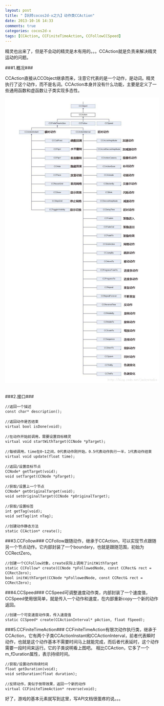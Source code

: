 ```yaml
---
layout: post
title: "【玩转cocos2d-x之九】动作类CCAction"
date: 2013-10-16 14:33
comments: true
categories: cocos2d-x
tags: [CCAction, CCFiniteTimeAction, CCFollowCCSpeed]
---
```


精灵也出来了，但是不会动的精灵是木有用的。。。CCAction就是负责来解决精灵运动的问题。

###1.概况###

CCAction直接从CCObject继承而来，注意它代表的是一个动作，是动词。精灵执行了这个动作，而不是名词。CCAction本身并没有什么功能，主要是定义了一些通用函数和虚函数让子类实现多态性。

<!-- more -->

<div align="center"><img src="/images/Blog/Play_cocos2dx_09/1.jpg" alt="" border="0" title="CCAction" /><br></br></div>

###2.接口###

    //返回一个描述  
    const char* description();  
      
    //返回动作是否结束  
    virtual bool isDone(void);  
      
    //在动作开始前调用，需要设置目标精灵  
    virtual void startWithTarget(CCNode *pTarget);  
      
    //每帧调用，time在0~1之间，0代表动作刚开始，0.5代表动作执行一半，1代表动作结束  
    virtual void update(float time);  
      
    //返回/设置目标节点  
    CCNode* getTarget(void);  
    void setTarget(CCNode *pTarget);  
      
    //获取/设置上一个节点  
    CCNode* getOriginalTarget(void);  
    void setOriginalTarget(CCNode *pOriginalTarget);  
      
    //获取/设置标签  
    int getTag(void);  
    void setTag(int nTag);  
      
    //创建动作静态方法  
    static CCAction* create();  

###3.CCFollow###
CCFollow跟随动作，继承于CCAction，可以实现节点跟随另一个节点动作。它内部封装了一个boundary，也就是跟随范围，初始为CCRectZero。

    //创建一个CCFollow对象，create实际上调用了initWithTarget  
    static CCFollow* create(CCNode *pFollowedNode, const CCRect& rect = CCRectZero);  
    bool initWithTarget(CCNode *pFollowedNode, const CCRect& rect = CCRectZero);  

###4.CCSpeed###
CCSpeed可调整速度动作类，内部封装了一个速度值，CCSpeed使用很简单，就是传入一个动作和速度，在内部重新copy一个新的动作返回。

    //创建一个可变速度动作类，传入速度值  
    static CCSpeed* create(CCActionInterval* pAction, float fSpeed);  

###5.CCFiniteTimeAction###
CCFiniteTimeAction有限次动作执行类，继承于CCAction，它有两个子类CCActionInstant和CCActionInterval，前者代表瞬时动作，也就是这个动作基本不需要时间马上就能完成，而后者代表延时，这个动作需要一段时间来运行。它的子类说明看上图吧。
相比CCAction，它多了一个m_fDuration属性，表示持续时间。

    //获取/设置动作持续时间  
    float getDuration(void);  
    void setDuration(float duration);  
      
    //反转动作，类似于倒带效果，返回一个新的动作  
    virtual CCFiniteTimeAction* reverse(void);  

好了，游戏的基本元素就写到这里，写API文档很蛋疼的说。。。
